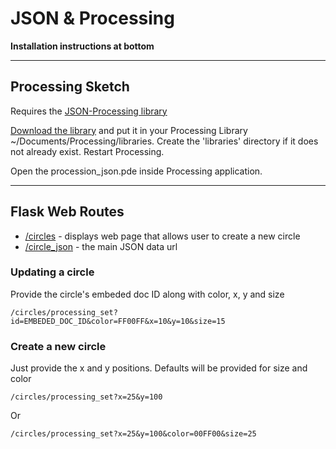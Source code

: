 # JSON & Processing 

**Installation instructions at bottom**

---------------

## Processing Sketch
Requires the [JSON-Processing library](https://github.com/agoransson/JSON-processing/downloads)

[Download the library](https://github.com/agoransson/JSON-processing/downloads) and put it in your Processing Library  ~/Documents/Processing/libraries. Create the 'libraries' directory if it does not already exist. Restart Processing.

Open the procession_json.pde inside Processing application.

---------------

## Flask Web Routes

*   [/circles](http://itppy-realtime-demo.herokuapp.com/circles) - displays web page that allows user to create a new circle
*   [/circle_json](http://itppy-realtime-demo.herokuapp.com/circle_json) - the main JSON data url

### Updating a circle
Provide the circle's embeded doc ID along with color, x, y and size

    /circles/processing_set?id=EMBEDED_DOC_ID&color=FF00FF&x=10&y=10&size=15

### Create a new circle
Just provide the x and y positions. Defaults will be provided for size and color

    /circles/processing_set?x=25&y=100

Or

    /circles/processing_set?x=25&y=100&color=00FF00&size=25
    
